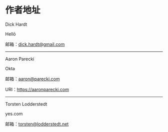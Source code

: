 # 作者地址

Dick Hardt

Hellō

邮箱：[dick.hardt@gmail.com](mailto:dick.hardt@gmail.com)

---

Aaron Parecki

Okta

邮箱：[aaron@parecki.com](mailto:aaron@parecki.com)

URI：https://aaronparecki.com

---

Torsten Lodderstedt

yes.com

邮箱：[torsten@lodderstedt.net](mailto:torsten@lodderstedt.net)
